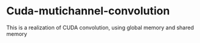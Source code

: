 # Cuda-mutichannel-convolution
 This is a realization of CUDA convolution, using global memory and shared memory
